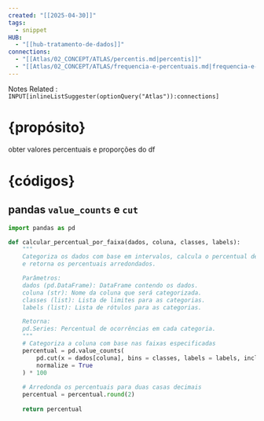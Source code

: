 ```yaml
---
created: "[[2025-04-30]]"
tags:
  - snippet
HUB:
  - "[[hub-tratamento-de-dados]]"
connections:
  - "[[Atlas/02_CONCEPT/ATLAS/percentis.md|percentis]]"
  - "[[Atlas/02_CONCEPT/ATLAS/frequencia-e-percentuais.md|frequencia-e-percentuais]]"
---
```


Notes Related : `INPUT[inlineListSuggester(optionQuery("Atlas")):connections]` 

# {propósito}

obter valores percentuais e proporções do df
# {códigos}

## pandas `value_counts` e `cut`

```python
import pandas as pd

def calcular_percentual_por_faixa(dados, coluna, classes, labels):
    """
    Categoriza os dados com base em intervalos, calcula o percentual de ocorrências em cada categoria,
    e retorna os percentuais arredondados.

    Parâmetros:
    dados (pd.DataFrame): DataFrame contendo os dados.
    coluna (str): Nome da coluna que será categorizada.
    classes (list): Lista de limites para as categorias.
    labels (list): Lista de rótulos para as categorias.

    Retorna:
    pd.Series: Percentual de ocorrências em cada categoria.
    """
    # Categoriza a coluna com base nas faixas especificadas
    percentual = pd.value_counts(
        pd.cut(x = dados[coluna], bins = classes, labels = labels, include_lowest = True),
        normalize = True 
    ) * 100
    
    # Arredonda os percentuais para duas casas decimais
    percentual = percentual.round(2)
    
    return percentual
```